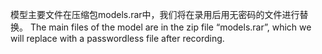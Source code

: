 模型主要文件在压缩包models.rar中，我们将在录用后用无密码的文件进行替换。
The main files of the model are in the zip file “models.rar”, which we will replace with a passwordless file after recording.
